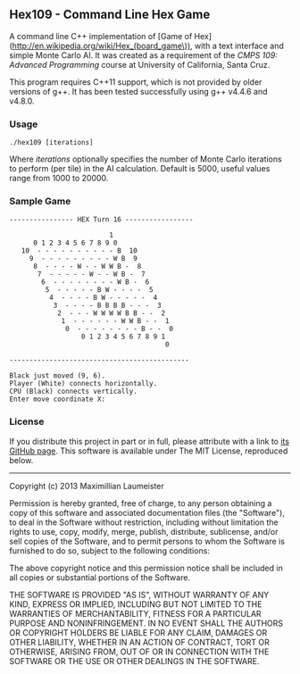 ## Hex109 - Command Line Hex Game ##

A command line C++ implementation of [Game of Hex](http://en.wikipedia.org/wiki/Hex_(board_game\)), with a text interface and simple Monte Carlo AI. It was created as a requirement of the *CMPS 109: Advanced Programming* course at University of California, Santa Cruz.

This program requires C++11 support, which is not provided by older versions of g++. It has been tested successfully using g++ v4.4.6 and v4.8.0.

### Usage ###

    ./hex109 [iterations]

Where *iterations* optionally specifies the number of Monte Carlo iterations to perform (per tile) in the AI calculation. Default is 5000, useful values range from 1000 to 20000.

### Sample Game ###

    ---------------- HEX Turn 16 -----------------
    
                             1
          0 1 2 3 4 5 6 7 8 9 0
       10  - - - - - - - - - - B  10
         9  - - - - - - - - - W B  9
          8  - - - - W - - W W B -  8
           7  - - - - - W - - W B -  7
            6  - - - - - - - - W B -  6
             5  - - - - - B W - - - -  5
              4  - - - - B W - - - - -  4
               3  - - - - B B B B - - -  3
                2  - - - W W W W B B - -  2
                 1  - - - - - - W W B - -  1
                  0  - - - - - - - - B - -  0
                      0 1 2 3 4 5 6 7 8 9 1
                                           0
    
    ---------------------------------------------
    
    Black just moved (9, 6).
    Player (White) connects horizontally.
    CPU (Black) connects vertically.
    Enter move coordinate X:

### License ###

If you distribute this project in part or in full, please attribute with a link to [its GitHub page](https://github.com/MaxLaumeister/Ascman). This software is available under The MIT License, reproduced below.

***

Copyright (c) 2013 Maximillian Laumeister

Permission is hereby granted, free of charge, to any person obtaining a copy of this software and associated documentation files (the "Software"), to deal in the Software without restriction, including without limitation the rights to use, copy, modify, merge, publish, distribute, sublicense, and/or sell copies of the Software, and to permit persons to whom the Software is furnished to do so, subject to the following conditions:

The above copyright notice and this permission notice shall be included in all copies or substantial portions of the Software.

THE SOFTWARE IS PROVIDED "AS IS", WITHOUT WARRANTY OF ANY KIND, EXPRESS OR IMPLIED, INCLUDING BUT NOT LIMITED TO THE WARRANTIES OF MERCHANTABILITY, FITNESS FOR A PARTICULAR PURPOSE AND NONINFRINGEMENT. IN NO EVENT SHALL THE AUTHORS OR COPYRIGHT HOLDERS BE LIABLE FOR ANY CLAIM, DAMAGES OR OTHER LIABILITY, WHETHER IN AN ACTION OF CONTRACT, TORT OR OTHERWISE, ARISING FROM, OUT OF OR IN CONNECTION WITH THE SOFTWARE OR THE USE OR OTHER DEALINGS IN THE SOFTWARE.
